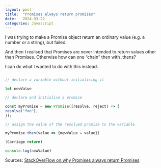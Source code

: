 ```yaml
---
layout: post
title:  "Promises always return promises"
date:   2024-03-22
categories: Javascript
---
```


I was trying to make a Promise object return an ordinary value (e.g. a number or a string), but failed.

And then I realised that Promises are never intended to return values other than Promises.  Otherwise how can one “chain” then with .thens?

I can do what I wanted to do with this instead.

 ```js

// declare a variable without initialising it

let newValue

// declare and initialise a promise

const myPromise = new Promise((resolve, reject) => {
resolve("foo");
});

// assign the value of the resolved promise to the variable

myPromise.then(value => {newValue = value})

(Carriage return)

console.log(newValue)

```

Sources:
[StackOverFlow on why Promises always return Promises](
 https://stackoverflow.com/questions/57504663/why-does-a-promise-return-an-object-promise-even-if-i-put-return-explicitly)

